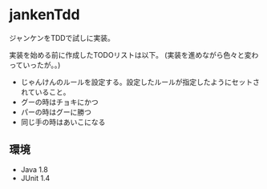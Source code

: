 # jankenTdd
ジャンケンをTDDで試しに実装。

実装を始める前に作成したTODOリストは以下。
(実装を進めながら色々と変わっていったが。。)

- じゃんけんのルールを設定する。設定したルールが指定したようにセットされていること。
- グーの時はチョキにかつ
- パーの時はグーに勝つ
- 同じ手の時はあいこになる

## 環境
- Java 1.8
- JUnit 1.4